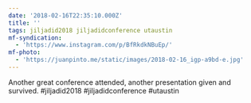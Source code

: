 ```yaml
---
date: '2018-02-16T22:35:10.000Z'
title: ''
tags: jiljadid2018 jiljadidconference utaustin
mf-syndication:
  - 'https://www.instagram.com/p/BfRkdkNBuEp/'
mf-photo:
  - 'https://juanpinto.me/static/images/2018-02-16_igp-a9bd-e.jpg'
---
```

Another great conference attended, another presentation given and survived. #jiljadid2018 #jiljadidconference #utaustin
